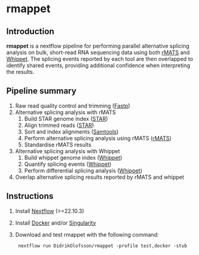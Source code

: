 # rmappet

## Introduction

**rmappet** is a nextflow pipeline for performing parallel alternative splicing analysis on bulk, short-read RNA sequencing data using both [rMATS](https://rnaseq-mats.sourceforge.net/) and [Whippet](https://github.com/timbitz/Whippet.jl). The splicing events reported by each tool are then overlapped to identify shared events, providing additional confidence when interpreting the results.

## Pipeline summary

1. Raw read quality control and trimming ([Fastp](https://github.com/OpenGene/fastp))
2. Alternative splicing analysis with rMATS
   1. Build STAR genome index ([STAR](https://github.com/alexdobin/STAR))
   2. Align trimmed reads ([STAR](https://github.com/alexdobin/STAR))
   3. Sort and index alignments ([Samtools](http://www.htslib.org/))
   4. Perform alternative splicing analysis using rMATS ([rMATS](http://www.htslib.org/))
   5. Standardise rMATS results
3. Alternative splicing analysis with Whippet
   1. Build whippet genome index ([Whippet](https://github.com/timbitz/Whippet.jl))
   2. Quantify splicing events ([Whippet](https://github.com/timbitz/Whippet.jl))
   3. Perform differential splicing analysis ([Whippet](https://github.com/timbitz/Whippet.jl))
4. Overlap alternative splicing results reported by rMATS and whippet

## Instructions

1. Install [Nextflow](https://www.nextflow.io/) (>=22.10.3)
2. Install [Docker](https://www.docker.com/) and/or [Singularity](https://sylabs.io/)
3. Download and test rmappet with the following command:

   ```
    nextflow run DidrikOlofsson/rmappet -profile test,docker -stub
   ```
